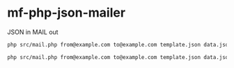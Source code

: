 # mf-php-json-mailer

JSON in MAIL out

```bash
php src/mail.php from@example.com to@example.com template.json data.json
```

```bash
php src/mail.php from@example.com to@example.com template.json data.json logfile.log
```
